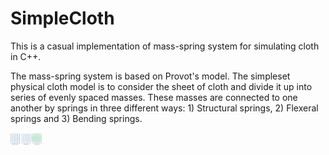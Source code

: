 # SimpleCloth
This is a casual implementation of mass-spring system for simulating cloth in C++. 

The mass-spring system is based on Provot's model. The simpleset physical cloth model is to consider the sheet of cloth and divide it up into series of evenly spaced masses. These masses are connected to one another by springs in three different ways: 1) Structural springs, 2) Flexeral springs and 3) Bending springs.

<img align="center" src="https://github.com/samanseifi/SimpleCloth/blob/main/springs_cloth.png" alt="drawing" width="50"/>
